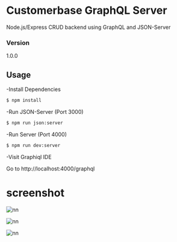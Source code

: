 # Customerbase GraphQL Server

Node.js/Express CRUD backend using GraphQL and JSON-Server

### Version
1.0.0

## Usage

-Install Dependencies

```bash
$ npm install
```

-Run JSON-Server (Port 3000)

```bash
$ npm run json:server
```

-Run Server (Port 4000)

```bash
$ npm run dev:server
```

-Visit Graphiql IDE

Go to http://localhost:4000/graphql

# screenshot

![nn](https://user-images.githubusercontent.com/12325386/28808848-f05f2b3c-76b1-11e7-83db-451b1d637189.JPG)

![nn](https://user-images.githubusercontent.com/12325386/28808890-379bb6c8-76b2-11e7-84e3-4c3f7d96e469.JPG)

![nn](https://user-images.githubusercontent.com/12325386/28809100-9688a460-76b3-11e7-8619-a6200e83deaf.JPG)

